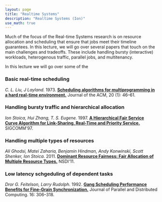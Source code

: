```yaml
---
layout: page
title: "Realtime Systems"
description: "Realtime Systems (Ion)"
use_math: true
---
```


Much of the focus of the Real-time Systems research is on resource allocation and scheduling that ensure that jobs meet their timeline guarantees. In this lecture, we will go over several papers that touch on the main challenges and tradeoffs. These include handling bursty (interactive) workloads, heterogenous traffic, parallel jobs, and multitenancy.

In this lecture we will go over some of the 

### Basic real-time scheduling
*C. L. Liu, J Layland.* 1973. [**Scheduling algorithms for multiprogramming in a hard real-time environment.**](http://igm.univ-mlv.fr/~masson/pdfANDps/liulayland73.pdf) Journal of the ACM, 20 (1): 46–61.

### Handling bursty traffic and hierarchical allocation
*Ion Stoica, Hui Zhang, T. S. Eugene.* 1997. [**A Hierarchical Fair Service Curve Algorithm for Link-Sharing, Real-Time and Priority Service.**](https://www.cs.cmu.edu/~hzhang/papers/SIGCOM97.pdf) SIGCOMM'97.

### Handling multiple types of resources
*Ali Ghodsi, Matei Zaharia, Benjamin Hindman, Andy Konwinski, Scott Shenker, Ion Stoica.* 2011. [**Dominant Resource Fairness: Fair Allocation of Multiple Resource Types.**](https://www.cs.berkeley.edu/~alig/papers/drf.pdf) NSDI'11.

### Low latency schgeduling of dependent tasks
*Dror G. Feitelson, Larry Rudolph.* 1992. [**Gang Scheduling Performance Benefits for Fine-Grain Synchronization.**](http://citeseerx.ist.psu.edu/viewdoc/summary?doi=10.1.1.79.7070) Journal of Parallel and Distributed Computing. 16: 306–318.


<!--
![ML-Lifecycle](assets/images/ml-lifecycle.jpg){:width="400px"}

While much of the focus of machine learning research is on the process of training models (i.e., learning) there are a unique set of challenges around the process of serving and updating those models that is often overlooked.
In this lecture we will explore the bigger machine learning life-cycle and discuss the challenges around serving predictions.

## Reading lists:

### Prediction Serving Systems [?Student Presenters?]
1. *Deepak Agarwal, Bo Long, Jonathan Traupman, Doris Xin, and Liang Zhang.* 2014. [**LASER: a scalable response prediction platform for online advertising.**](http://dl.acm.org/citation.cfm?id=2556252) In Proceedings of the 7th ACM international conference on Web search and data mining (WSDM '14).


### Managing the ML Lifecycle [?Student Presenters?]
1. *Xinran He, Junfeng Pan, Ou Jin, Tianbing Xu, Bo Liu, Tao Xu, Yanxin Shi, Antoine Atallah, Ralf Herbrich, Stuart Bowers, and Joaquin Quiñonero Candela.* 2014. [**Practical Lessons from Predicting Clicks on Ads at Facebook.**](http://dl.acm.org/citation.cfm?id=2648589) In Proceedings of the Eighth International Workshop on Data Mining for Online Advertising (ADKDD'14).

1. *D. Sculley, Gary Holt, Daniel Golovin, Eugene Davydov, Todd Phillips, Dietmar Ebner, Vinay Chaudhary, Michael Young* 2014. [**Machine Learning: The High Interest Credit Card of Technical Debt**](http://research.google.com/pubs/pub43146.html). SE4ML: Software Engineering for Machine Learning (NIPS 2014 Workshop)


### Questions:

1. What differentiates serving machine learning models from standard data serving?

1. Name one way in which algorithmic advances simplify model serving and one way in which they add additional challenges. -->



<!--

Formatting with Kramdown (github style markdown):

https://github.com/adam-p/markdown-here/wiki/Markdown-Cheatsheet

# heading 1
## heading 2
### heading 3


# A list

1. a
1. b
1. c

*italic*
**bold**

```scala
// this is scala
def f(x) = x + 3
```

```bash
%> echo "the end" | less
```


# An inline equation without number:

this is all about $x$ and $\alpha$:

$$
3x + 5
$$

# An inline equation with numbering

\begin{align}
y \propto \frac{x \sin x} {\int_0^\infty x \sin x}
\end{align}
 -->

<!-- {: style="text-align: center"} -->



